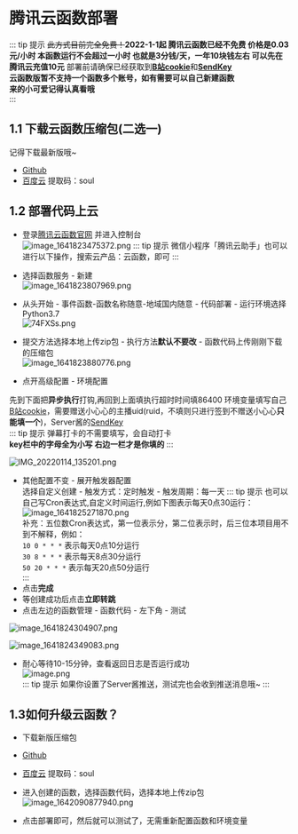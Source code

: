 # 腾讯云函数部署

::: tip 提示
~~此方式目前完全免费！~~**2022-1-1起 腾讯云函数已经不免费 价格是0.03元/小时 本函数运行不会超过一小时 也就是3分钱/天，一年10块钱左右 可以先在腾讯云充值10元** 部署前请确保已经获取到[**B站cookie**](/bili-live-heart/Guide/Cookie)和[**SendKey**](/bili-live-heart/Guide/SendKey)  
**云函数版暂不支持一个函数多个账号，如有需要可以自己新建函数**  
**来的小可爱记得认真看哦**  
:::

## 1.1 下载云函数压缩包(二选一)
记得下载最新版哦~
- [Github](https://github.com/XiaoMiku01/bili-live-heart/releases/)
- [百度云](https://pan.baidu.com/s/1CR4G6_59zzhASPwZR5wZcQ?pwd=soul) 提取码：soul  

## 1.2 部署代码上云
- 登录[腾讯云函数官网](https://cloud.tencent.com/product/scf) 并进入控制台  
![image_1641823475372.png](https://s2.loli.net/2022/01/10/wo9QNOkLdA243DG.png)
::: tip 提示
微信小程序「腾讯云助手」也可以进行以下操作，搜索云产品：云函数，即可
:::
- 选择函数服务 - 新建  
![image_1641823807969.png](https://s2.loli.net/2022/01/10/aKD7En2ZugewhzV.png)  

- 从头开始 - 事件函数-函数名称随意-地域国内随意 - 代码部署 - 运行环境选择Python3.7  
![74FXSs.png](https://s4.ax1x.com/2022/01/23/74FXSs.png)  

- 提交方法选择本地上传zip包 - 执行方法**默认不要改** - 函数代码上传刚刚下载的压缩包  
![image_1641823880776.png](https://s2.loli.net/2022/01/10/CNfU2OjkGDWSbKP.png) 

- 点开高级配置 - 环境配置  

先到下面把**异步执行**打钩,再回到上面填执行超时时间填86400
环境变量填写自己[B站cookie](/Guide/Cookie)，需要赠送小心心的主播uid(ruid，不填则只进行签到不赠送小心心**只能填一个**)，Server酱的[SendKey](/Guide/SendKey)  
::: tip 提示
弹幕打卡的不需要填写，会自动打卡  
**key栏中的字母全为小写 右边一栏才是你填的**
:::  

![IMG_20220114_135201.png](https://s2.loli.net/2022/01/14/rcziwN8IVl2vAxT.png)  

- 其他配置不变 - 展开触发器配置  
选择自定义创建 - 触发方式：定时触发 - 触发周期：每一天
::: tip 提示
也可以自己写Cron表达式,自定义时间运行,例如下图表示每天0点30运行：
![image_1641825271870.png](https://s2.loli.net/2022/01/10/wslNVLMHaYgFbjR.png)  
补充：五位数Cron表达式，第一位表示分，第二位表示时，后三位本项目用不到不解释，例如：  
`10 0 * * *` 表示每天0点10分运行  
`30 8 * * *` 表示每天8点30分运行  
`50 20 * * *` 表示每天20点50分运行  
:::
- 点击**完成**
- 等创建成功后点击**立即转跳**
- 点击左边的函数管理 - 函数代码 - 左下角 - 测试  

![image_1641824304907.png](https://s2.loli.net/2022/01/10/s8NR3jyL5JZvkBr.png)  

![image_1641824349083.png](https://s2.loli.net/2022/01/10/gFWaXhDnkLdSqTG.png)  

- 耐心等待10-15分钟，查看返回日志是否运行成功  
![image.png](https://s2.loli.net/2022/01/10/AxuQC5rjG1v3kZO.png)  
::: tip 提示
如果你设置了Server酱推送，测试完也会收到推送消息哦~
:::

## 1.3如何升级云函数？  
- 下载新版压缩包  
- [Github](https://github.com/XiaoMiku01/bili-live-heart/releases/)
- [百度云](https://pan.baidu.com/s/1CR4G6_59zzhASPwZR5wZcQ?pwd=soul) 提取码：soul   

- 进入创建的函数，选择函数代码，选择本地上传zip包  
![image_1642090877940.png](https://s2.loli.net/2022/01/14/u1oMOR2CgqlcWA7.png)  

- 点击部署即可，然后就可以测试了，无需重新配置函数和环境变量
